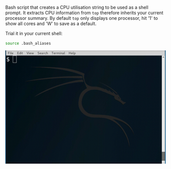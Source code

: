 Bash script that creates a CPU utilisation string to be used as a shell prompt.
It extracts CPU information from ```top``` therefore inherits your current
processor summary. By default ```top``` only displays one processor, hit '1'
to show all cores and 'W' to save as a default.

Trial it in your current shell:
```bash
source .bash_aliases
```

![](cpu.gif)
